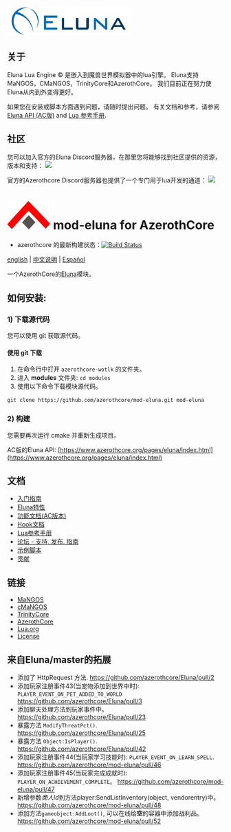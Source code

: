 ### [![Eluna](src/LuaEngine/docs/Eluna.png)](https://github.com/ElunaLuaEngine/Eluna)

## 关于

Eluna Lua Engine &copy; 是嵌入到魔兽世界模拟器中的lua引擎。 Eluna支持MaNGOS，CMaNGOS，TrinityCore和AzerothCore。
我们目前正在努力使Eluna从内到外变得更好。

如果您在安装或脚本方面遇到问题，请随时提出问题。
有关文档和参考，请参阅[Eluna API (AC版)](https://www.azerothcore.org/pages/eluna/index.html) and [Lua 参考手册](http://www.lua.org/manual/5.2/).


## 社区

您可以加入官方的Eluna Discord服务器，在那里您将能够找到社区提供的资源，版本和支持：
<a href="https://discord.gg/bjkCVWqqfX">
    <img src="https://img.shields.io/badge/discord-join-7289DA.svg?logo=discord&longCache=true&style=flat" />
</a>

官方的Azerothcore Discord服务器也提供了一个专门用于lua开发的通道：
<a href="https://discord.gg/gkt4y2x">
    <img src="https://img.shields.io/badge/discord-join-7289DA.svg?logo=discord&longCache=true&style=flat" />
</a>

# ![logo](https://raw.githubusercontent.com/azerothcore/azerothcore.github.io/master/images/logo-github.png) mod-eluna for AzerothCore
- azerothcore 的最新构建状态：[![Build Status](https://github.com/azerothcore/mod-eluna/workflows/core-build/badge.svg?branch=master&event=push)](https://github.com/azerothcore/mod-eluna)

[english](README.md) | [中文说明](README_CN.md) | [Español](README_ES.md)

一个AzerothCore的[Eluna](https://github.com/ElunaLuaEngine/Eluna)模块。


## 如何安装:

### 1) 下载源代码

您可以使用 git 获取源代码。


#### 使用 git 下载

1. 在命令行中打开 `azerothcore-wotlk` 的文件夹。
2. 进入 **modules** 文件夹: `cd modules`
3. 使用以下命令下载模块源代码。
```
git clone https://github.com/azerothcore/mod-eluna.git mod-eluna
```

### 2) 构建

您需要再次运行 cmake 并重新生成项目。

AC版的Eluna API: 
[https://www.azerothcore.org/pages/eluna/index.html](https://www.azerothcore.org/pages/eluna/index.html)


## 文档

* [入门指南](https://github.com/ElunaLuaEngine/Eluna/blob/master/docs/USAGE.md)
* [Eluna特性](https://github.com/ElunaLuaEngine/Eluna/blob/master/docs/IMPL_DETAILS.md)
* [功能文档(AC版本)](https://www.azerothcore.org/pages/eluna/index.html)
* [Hook文档](https://github.com/ElunaLuaEngine/Eluna/blob/master/Hooks.h)
* [Lua参考手册](http://www.lua.org/manual/5.2/)
* [论坛 - 支持, 发布, 指南](https://www.getmangos.eu/forums/forum/119-eluna-central/)
* [示例脚本](https://github.com/ElunaLuaEngine/Scripts)
* [贡献](https://github.com/ElunaLuaEngine/Eluna/blob/master/docs/CONTRIBUTING.md)


## 链接

* [MaNGOS](http://getmangos.eu/)
* [cMaNGOS](http://cmangos.net/)
* [TrinityCore](http://www.trinitycore.org/)
* [AzerothCore](http://www.azerothcore.org/)
* [Lua.org](http://www.lua.org/)
* [License](https://github.com/ElunaLuaEngine/Eluna/blob/master/docs/LICENSE.md)


## 来自Eluna/master的拓展

- 添加了 HttpRequest 方法. https://github.com/azerothcore/Eluna/pull/2
- 添加玩家注册事件43(当宠物添加到世界中时): `PLAYER_EVENT_ON_PET_ADDED_TO_WORLD` https://github.com/azerothcore/Eluna/pull/3
- 添加聊天处理方法到玩家事件中。 https://github.com/azerothcore/Eluna/pull/23
- 暴露方法 `ModifyThreatPct()`. https://github.com/azerothcore/Eluna/pull/25
- 暴露方法 `Object:IsPlayer()`. https://github.com/azerothcore/Eluna/pull/42
- 添加玩家注册事件44(当玩家学习技能时): `PLAYER_EVENT_ON_LEARN_SPELL`. https://github.com/azerothcore/mod-eluna/pull/46
- 添加玩家注册事件45(当玩家完成成就时): `PLAYER_ON_ACHIEVEMENT_COMPLETE`。 https://github.com/azerothcore/mod-eluna/pull/47
- 新增参数*商人Id*到方法player:SendListInventory(object, vendorentry)中。 https://github.com/azerothcore/mod-eluna/pull/48
- 添加方法`gameobject:AddLoot()`, 可以在线给**空**的容器中添加战利品。 https://github.com/azerothcore/mod-eluna/pull/52
